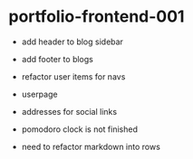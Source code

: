 # portfolio-frontend-001

- add header to blog sidebar
- add footer to blogs
- refactor user items for navs
- userpage


- addresses for social links
- pomodoro clock is not finished
- need to refactor markdown into rows